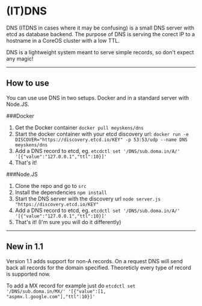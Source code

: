 # (IT)DNS

DNS (ITDNS in cases where it may be confusing) is a small DNS server with etcd as database backend.
The purpose of DNS is serving the corect IP to a hostname in a CoreOS cluster with a low TTL. 

DNS is a lightweight system meant to serve simple records, so don't expect any magic!

---
How to use
----------
You can use use DNS in two setups. Docker and in a standard server with Node.JS.

###Docker
1. Get the Docker container `docker pull meyskens/dns`
2. Start the docker container with your etcd discovery url:
   `docker run -e DISCOVER="https://discovery.etcd.io/KEY" -p 53:53/udp --name DNS meyskens/dns`
3. Add a DNS record to etcd, eg. `etcdctl set '/DNS/sub.doma.in/A/' '[{"value":"127.0.0.1","ttl":10}]'`
4. That's it!

###Node.JS
1. Clone the repo and go to `src`
2. Install the dependencies `npm install`
3. Start the DNS server with the discovery url `node server.js "https://discovery.etcd.io/KEY"`
4. Add a DNS record to etcd, eg. `etcdctl set '/DNS/sub.doma.in/A/' '[{"value":"127.0.0.1","ttl":10}]'`
5. That's it! (I'm sure you will do it differently)
---
New in 1.1
----------
Version 1.1 adds support for non-A records. On a request DNS will send back all records for the domain specified. Theoreticly every type of record is supported now.

To add a MX record for example just do `etcdctl set '/DNS/sub.doma.in/MX/' '[{"value":[1, "aspmx.l.google.com"],"ttl":10}]'`